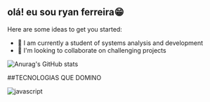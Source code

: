 ## olá! eu sou ryan ferreira😁


Here are some ideas to get you started:
- 🌱 I am currently a student of systems analysis and development
- 👯 I'm looking to collaborate on challenging projects

![Anurag's GitHub stats](https://github-readme-stats.vercel.app/api?username=Ryandsferrer&show_icons=true&theme=tokyonight)

##TECNOLOGIAS QUE DOMINO

<div display= 'flex' flex-direction= 'rows'>
  <img alt='javascript' src='https://icons8.com.br/icon/PXTY4q2Sq2lG/javascript'>
</div>
